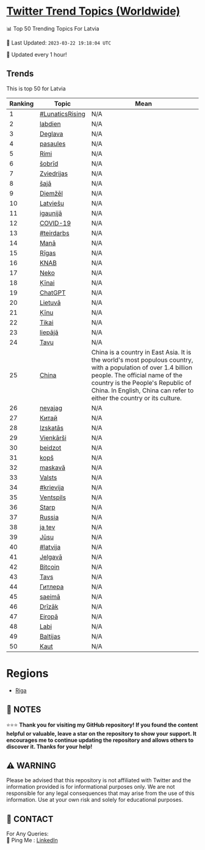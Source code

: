 [Twitter Trend Topics (Worldwide)](https://github.com/ErcinDedeoglu/Twitter-Trend-Topics)
==========


📊 Top 50 Trending Topics For Latvia

📆 Last Updated: `2023-03-22 19:18:04 UTC`

🔧 Updated every 1 hour!


## Trends

This is top 50 for Latvia

| Ranking | Topic | Mean |
| ------- | ------------ | ------------ |
| 1 | [#LunaticsRising](http://twitter.com/search?q=%23LunaticsRising) | N/A |
| 2 | [labdien](http://twitter.com/search?q=labdien) | N/A |
| 3 | [Deglava](http://twitter.com/search?q=Deglava) | N/A |
| 4 | [pasaules](http://twitter.com/search?q=pasaules) | N/A |
| 5 | [Rimi](http://twitter.com/search?q=Rimi) | N/A |
| 6 | [šobrīd](http://twitter.com/search?q=%c5%a1obr%c4%abd) | N/A |
| 7 | [Zviedrijas](http://twitter.com/search?q=Zviedrijas) | N/A |
| 8 | [šajā](http://twitter.com/search?q=%c5%a1aj%c4%81) | N/A |
| 9 | [Diemžēl](http://twitter.com/search?q=Diem%c5%be%c4%93l) | N/A |
| 10 | [Latviešu](http://twitter.com/search?q=Latvie%c5%a1u) | N/A |
| 11 | [igaunijā](http://twitter.com/search?q=igaunij%c4%81) | N/A |
| 12 | [COVID-19](http://twitter.com/search?q=COVID-19) | N/A |
| 13 | [#teirdarbs](http://twitter.com/search?q=%23teirdarbs) | N/A |
| 14 | [Manā](http://twitter.com/search?q=Man%c4%81) | N/A |
| 15 | [Rīgas](http://twitter.com/search?q=R%c4%abgas) | N/A |
| 16 | [KNAB](http://twitter.com/search?q=KNAB) | N/A |
| 17 | [Neko](http://twitter.com/search?q=Neko) | N/A |
| 18 | [Ķīnai](http://twitter.com/search?q=%c4%b6%c4%abnai) | N/A |
| 19 | [ChatGPT](http://twitter.com/search?q=ChatGPT) | N/A |
| 20 | [Lietuvā](http://twitter.com/search?q=Lietuv%c4%81) | N/A |
| 21 | [Ķīnu](http://twitter.com/search?q=%c4%b6%c4%abnu) | N/A |
| 22 | [Tikai](http://twitter.com/search?q=Tikai) | N/A |
| 23 | [liepājā](http://twitter.com/search?q=liep%c4%81j%c4%81) | N/A |
| 24 | [Tavu](http://twitter.com/search?q=Tavu) | N/A |
| 25 | [China](http://twitter.com/search?q=China) | China is a country in East Asia. It is the world's most populous country, with a population of over 1.4 billion people. The official name of the country is the People's Republic of China. In English, China can refer to either the country or its culture. |
| 26 | [nevajag](http://twitter.com/search?q=nevajag) | N/A |
| 27 | [Китай](http://twitter.com/search?q=%d0%9a%d0%b8%d1%82%d0%b0%d0%b9) | N/A |
| 28 | [Izskatās](http://twitter.com/search?q=Izskat%c4%81s) | N/A |
| 29 | [Vienkārši](http://twitter.com/search?q=Vienk%c4%81r%c5%a1i) | N/A |
| 30 | [beidzot](http://twitter.com/search?q=beidzot) | N/A |
| 31 | [kopš](http://twitter.com/search?q=kop%c5%a1) | N/A |
| 32 | [maskavā](http://twitter.com/search?q=maskav%c4%81) | N/A |
| 33 | [Valsts](http://twitter.com/search?q=Valsts) | N/A |
| 34 | [#krievija](http://twitter.com/search?q=%23krievija) | N/A |
| 35 | [Ventspils](http://twitter.com/search?q=Ventspils) | N/A |
| 36 | [Starp](http://twitter.com/search?q=Starp) | N/A |
| 37 | [Russia](http://twitter.com/search?q=Russia) | N/A |
| 38 | [ja tev](http://twitter.com/search?q=ja+tev) | N/A |
| 39 | [Jūsu](http://twitter.com/search?q=J%c5%absu) | N/A |
| 40 | [#latvija](http://twitter.com/search?q=%23latvija) | N/A |
| 41 | [Jelgavā](http://twitter.com/search?q=Jelgav%c4%81) | N/A |
| 42 | [Bitcoin](http://twitter.com/search?q=Bitcoin) | N/A |
| 43 | [Tavs](http://twitter.com/search?q=Tavs) | N/A |
| 44 | [Гитлера](http://twitter.com/search?q=%d0%93%d0%b8%d1%82%d0%bb%d0%b5%d1%80%d0%b0) | N/A |
| 45 | [saeimā](http://twitter.com/search?q=saeim%c4%81) | N/A |
| 46 | [Drīzāk](http://twitter.com/search?q=Dr%c4%abz%c4%81k) | N/A |
| 47 | [Eiropā](http://twitter.com/search?q=Eirop%c4%81) | N/A |
| 48 | [Labi](http://twitter.com/search?q=Labi) | N/A |
| 49 | [Baltijas](http://twitter.com/search?q=Baltijas) | N/A |
| 50 | [Kaut](http://twitter.com/search?q=Kaut) | N/A |



# Regions

* [Riga](</Latvia/Riga.md>)



## 📝 NOTES

⭐⭐⭐ **Thank you for visiting my GitHub repository! If you found the content helpful or valuable, leave a star on the repository to show your support. It encourages me to continue updating the repository and allows others to discover it. Thanks for your help!**


## ⚠️ WARNING

Please be advised that this repository is not affiliated with Twitter and the information provided is for informational purposes only. We are not responsible for any legal consequences that may arise from the use of this information. Use at your own risk and solely for educational purposes.


## 📨 CONTACT

 For Any Queries:  
            🏓 Ping Me : [LinkedIn](https://www.linkedin.com/in/ercindedeoglu/)
